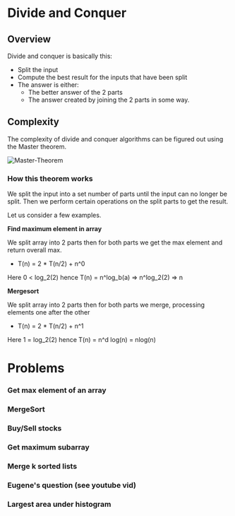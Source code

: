 
# Divide and Conquer

## Overview

Divide and conquer is basically this:
- Split the input 
- Compute the best result for the inputs that have been split
- The answer is either:
  - The better answer of the 2 parts
  - The answer created by joining the 2 parts in some way.

## Complexity

The complexity of divide and conquer algorithms can be figured out using the Master theorem.

![Master-Theorem](https://i.imgur.com/6KqqNhC.png)

### How this theorem works

We split the input into a set number of parts until the input can no longer be split. Then we perform certain operations on the split parts to get the result.

Let us consider a few examples.


**Find maximum element in array**

We split array into 2 parts then for both parts we get the max element and return overall max.

- T(n) = 2 * T(n/2) + n^0

Here 0 < log_2(2) hence T(n) = n^log_b(a) => n^log_2(2) => n

**Mergesort**

We split array into 2 parts then for both parts we merge, processing elements one after the other

- T(n) = 2 * T(n/2) + n^1

Here 1 = log_2(2) hence T(n) = n^d log(n) = nlog(n)

# Problems

### Get max element of an array

### MergeSort

### Buy/Sell stocks

### Get maximum subarray

### Merge k sorted lists

### Eugene's question (see youtube vid)

### Largest area under histogram
